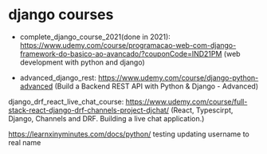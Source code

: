 # django courses

- complete_django_course_2021(done in 2021): https://www.udemy.com/course/programacao-web-com-django-framework-do-basico-ao-avancado/?couponCode=IND21PM (web development with python and django)

- advanced_django_rest: https://www.udemy.com/course/django-python-advanced (Build a Backend REST API with Python & Django - Advanced)

django_drf_react_live_chat_course: https://www.udemy.com/course/full-stack-react-django-drf-channels-project-djchat/ (React, Typescirpt, Django, Channels and DRF. Building a live chat application.)

https://learnxinyminutes.com/docs/python/
testing updating username to real name
